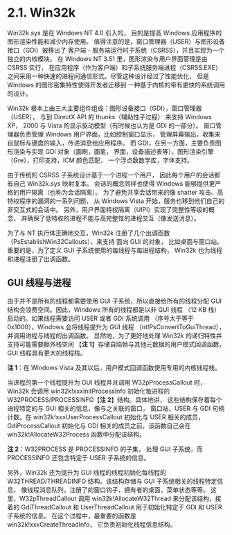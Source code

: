 # 2.1. Win32k

Win32k.sys 是在 Windows NT 4.0 引入的，
目的是提高 Windows 应用程序的图形渲染性能和减少内存使用。
值得注意的是，窗口管理器（USER）与图形设备接口（GDI）被移出了
客户端 - 服务端运行时子系统（CSRSS），并且实现为一个独立的内核模块。
在 Windows NT 3.51 里，图形渲染与用户界面管理是由 CSRSS 实行，
在应用程序（作为客户端）和子系统服务端进程（CSRSS.EXE）
之间采用一种快速的进程间通信形式。尽管这种设计经过了性能优化，
但是 Windows 的图形密集特性使得开发者迁移到
一种基于内核的带有更快的系统调用的设计。

Win32k 根本上由三大主要组件组成：图形设备接口（GDI），窗口管理器（USER），
与到 DirectX API 的 thunks（辅助性子过程） 来支持 Windows XP，
2000 与 Vista 的显示驱动模型（有时候也认为是 GDI 的一部分）。
窗口管理器负责管理 Windows 用户界面，比如控制窗口显示，
管理屏幕输出，收集来自鼠标与键盘的输入，传递消息给应用程序。
而 GDI，在另一方面，主要负责图形渲染与实现 GDI 对象（画刷，画笔，
界面，设备描述表等），图形渲染引擎（Gre），打印支持，ICM 颜色匹配，
一个浮点数数学库，字体支持。

由于传统的 CSRSS 子系统设计基于一个进程一个用户，
因此每个用户的会话都有自己 Win32k.sys 映射复本。
会话的概念同样也使得 Windows 能够提供更严格的用户隔离（也称为会话隔离）。
为了避免共享会话带来的像 shatter 攻击、高特权程序的漏洞的一系列问题，
从 Windows Vista 开始，服务也移到他们自己的非交互式的会话中。
另外，用户界面特权隔离（UIPI）实现了完整性等级的概念，
并确保了低特权的进程不能与高完整性的进程交互（像发送消息）。

为了与 NT 执行体正确地交互，Win32k 注册了几个出调函数
（PsEstablishWin32Callouts），来支持 面向 GUI 的对象，
比如桌面与窗口站。重要的是，为了定义 GUI 子系统使用的每线程与每进程结构，
Win32k 也为线程和进程注册了出调函数。

## GUI 线程与进程

由于并不是所有的线程都需要使用 GUI 子系统，所以直接给所有的线程分配
GUI 结构会浪费空间。因此，Windows 所有的线程都是以非 GUI 线程
（12 KB 栈）启动的。如果线程需要访问 USER 或者 GDI 系统调用
（序号大于等于 0x1000），Windows 会将线程提升为 GUI 线程
（nt!PsConvertToGuiThread），并调用进程与线程的出调函数。
显然地，为了更好地处理 Win32k 的递归特性并支持可能需要额外栈空间
【__注 1__】存储自陷帧与其他元数据的用户模式回调函数，
GUI 线程具有更大的线程栈。

__注 1__：在 Windows Vista 及其以后，用户模式回调函数使用专用的内核线程栈。

当进程的第一个线程提升为 GUI 线程并且调用 W32pProcessCallout 时，
Win32k 会调用 win32k!xxxInitProcessInfo 初始化每进程的
W32PROCESS/PROCESSINFO【__注 2__】结构。具体地讲，
这些结构保存着每个进程特定的与 GUI 相关的信息，像与之关联的窗口，
窗口站，USER 与 GDI 句柄计数。在 win32k!xxxUserProcessCallout
初始化与 USER 相关的成员，GdiProcessCallout 初始化与 GDI
相关的成员之前，该函数自己会在 win32k!AllocateW32Process
函数中分配该结构。

__注 2__：W32PROCESS 是 PROCESSINFO 的子集，
处理 GUI 子系统，而 PROCESSINFO 还包含特定于 USER 子系统的信息。

另外，Win32k 还为提升为 GUI 线程的线程初始化每线程的
W32THREAD/THREADINFO 结构。该结构存储与 GUI 子系统相关的线程特定信息，
像线程消息队列，注册了的窗口钩子，拥有者的桌面，菜单状态等等。
这里，W32pThreadCallout 调用 win32k!AllocateW32Thread
来分配该结构，接着的 GdiThreadCallout 和 UserThreadCallout
用于初始化特定于 GDI 和 USER 子系统的信息。
在这个过程中，最重要的函数是 win32k!xxxCreateThreadInfo，
它负责初始化线程信息结构。

